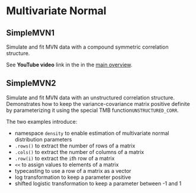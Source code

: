 # Multivariate Normal

## SimpleMVN1
Simulate and fit MVN data with a compound symmetric correlation structure.

See **YouTube video** link in the in the [main overview](../../..#multivariate-normal).

## SimpleMVN2
Simulate and fit MVN data with an unstructured correlation structure. Demonstrates how to keep the variance-covariance matrix positive definite by parameterizing it using the special TMB function`UNSTRUCTURED_CORR`.

The two examples introduce:
- namespace `density` to enable estimation of multivariate normal distribution parameters
- `.rows()` to extract the number of rows of a matrix
- `.cols()` to extract the number of columns of a matrix
- `.row(i)` to extract the `i`th row of a matrix
- `<<` to assign values to elements of a matrix
- typecasting to use a row of a matrix as a vector
- log transformation to keep a parameter positive
- shifted logistic transformation to keep a parameter between -1 and 1
